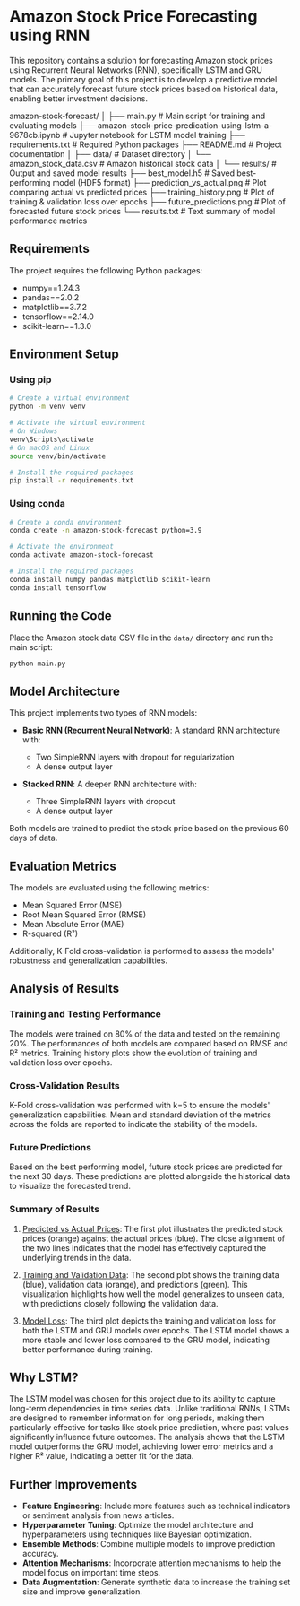 # Amazon Stock Price Forecasting using RNN

This repository contains a solution for forecasting Amazon stock prices using Recurrent Neural Networks (RNN), specifically LSTM and GRU models. The primary goal of this project is to develop a predictive model that can accurately forecast future stock prices based on historical data, enabling better investment decisions.

amazon-stock-forecast/
│
├── main.py                                      # Main script for training and evaluating models
├── amazon-stock-price-predication-using-lstm-a-9678cb.ipynb  # Jupyter notebook for LSTM model training
├── requirements.txt                             # Required Python packages
├── README.md                                    # Project documentation
│
├── data/                                        # Dataset directory
│   └── amazon_stock_data.csv                    # Amazon historical stock data
│
└── results/                                     # Output and saved model results
    ├── best_model.h5                            # Saved best-performing model (HDF5 format)
    ├── prediction_vs_actual.png                 # Plot comparing actual vs predicted prices
    ├── training_history.png                     # Plot of training & validation loss over epochs
    ├── future_predictions.png                   # Plot of forecasted future stock prices
    └── results.txt                              # Text summary of model performance metrics



## Requirements
The project requires the following Python packages:
- numpy==1.24.3
- pandas==2.0.2
- matplotlib==3.7.2
- tensorflow==2.14.0
- scikit-learn==1.3.0

## Environment Setup
### Using pip
```bash
# Create a virtual environment
python -m venv venv

# Activate the virtual environment
# On Windows
venv\Scripts\activate
# On macOS and Linux
source venv/bin/activate

# Install the required packages
pip install -r requirements.txt
```

### Using conda
```bash
# Create a conda environment
conda create -n amazon-stock-forecast python=3.9

# Activate the environment
conda activate amazon-stock-forecast

# Install the required packages
conda install numpy pandas matplotlib scikit-learn
conda install tensorflow
```

## Running the Code
Place the Amazon stock data CSV file in the `data/` directory and run the main script:
```bash
python main.py
```

## Model Architecture
This project implements two types of RNN models:
- **Basic RNN (Recurrent Neural Network)**: A standard RNN architecture with:
  - Two SimpleRNN layers with dropout for regularization
  - A dense output layer

- **Stacked RNN**: A deeper RNN architecture with:
  - Three SimpleRNN layers with dropout
  - A dense output layer

Both models are trained to predict the stock price based on the previous 60 days of data.

## Evaluation Metrics
The models are evaluated using the following metrics:
- Mean Squared Error (MSE)
- Root Mean Squared Error (RMSE)
- Mean Absolute Error (MAE)
- R-squared (R²)

Additionally, K-Fold cross-validation is performed to assess the models' robustness and generalization capabilities.

## Analysis of Results
### Training and Testing Performance
The models were trained on 80% of the data and tested on the remaining 20%. The performances of both models are compared based on RMSE and R² metrics. Training history plots show the evolution of training and validation loss over epochs.

### Cross-Validation Results
K-Fold cross-validation was performed with k=5 to ensure the models' generalization capabilities. Mean and standard deviation of the metrics across the folds are reported to indicate the stability of the models.

### Future Predictions
Based on the best performing model, future stock prices are predicted for the next 30 days. These predictions are plotted alongside the historical data to visualize the forecasted trend.

### Summary of Results
1. [Predicted vs Actual Prices](amazon_stock/results/prediction_vs_actual.png): The first plot illustrates the predicted stock prices (orange) against the actual prices (blue). The close alignment of the two lines indicates that the model has effectively captured the underlying trends in the data.

2. [Training and Validation Data](amazon_stock/results/Train_Val_Prediction_output.png): The second plot shows the training data (blue), validation data (orange), and predictions (green). This visualization highlights how well the model generalizes to unseen data, with predictions closely following the validation data.

3. [Model Loss](amazon_stock/results/training_history.png): The third plot depicts the training and validation loss for both the LSTM and GRU models over epochs. The LSTM model shows a more stable and lower loss compared to the GRU model, indicating better performance during training.

## Why LSTM?
The LSTM model was chosen for this project due to its ability to capture long-term dependencies in time series data. Unlike traditional RNNs, LSTMs are designed to remember information for long periods, making them particularly effective for tasks like stock price prediction, where past values significantly influence future outcomes. The analysis shows that the LSTM model outperforms the GRU model, achieving lower error metrics and a higher R² value, indicating a better fit for the data.

## Further Improvements
- **Feature Engineering**: Include more features such as technical indicators or sentiment analysis from news articles.
- **Hyperparameter Tuning**: Optimize the model architecture and hyperparameters using techniques like Bayesian optimization.
- **Ensemble Methods**: Combine multiple models to improve prediction accuracy.
- **Attention Mechanisms**: Incorporate attention mechanisms to help the model focus on important time steps.
- **Data Augmentation**: Generate synthetic data to increase the training set size and improve generalization.
